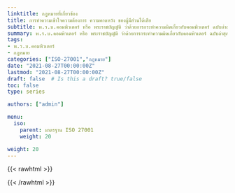 ```yaml
---
linktitle: กฎหมายที่เกี่ยวข้อง
title: การทำความเข้าใจความต้องการ ความคาดหวัง ของผู้มีส่วนได้เสีย
subtitle: พ.ร.บ.คอมพิวเตอร์ หรือ พระราชบัญญัติ ว่าด้วยการกระทำความผิดเกี่ยวกับคอมพิวเตอร์ ฉบับล่าสุดได้มีการประกาศใช้เมื่อเดือนพฤษภาคม พ.ศ.2560 ซึ่งเป็น พ.ร.บ.คอมพิวเตอร์ ฉบับที่ 2
summary: พ.ร.บ.คอมพิวเตอร์ หรือ พระราชบัญญัติ ว่าด้วยการกระทำความผิดเกี่ยวกับคอมพิวเตอร์ ฉบับล่าสุดได้มีการประกาศใช้เมื่อเดือนพฤษภาคม พ.ศ.2560 ซึ่งเป็น พ.ร.บ.คอมพิวเตอร์ ฉบับที่ 2
tags:
- พ.ร.บ.คอมพิวเตอร์
- กฎหมาย
categories: ["ISO-27001","กฎหมาย"]
date: "2021-08-27T00:00:00Z"
lastmod: "2021-08-27T00:00:00Z"
draft: false  # Is this a draft? true/false
toc: false 
type: series  

authors: ["admin"]

menu:
  iso:
    parent: มาตรฐาน ISO 27001
    weight: 20

weight: 20
---
```


{{< rawhtml >}}
<script> 
 location.replace("/pages/knowledge/iso/section/")  
</script>
{{< /rawhtml >}}